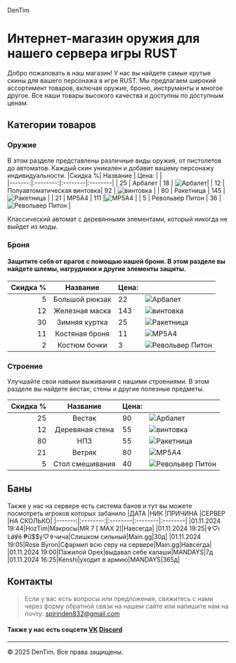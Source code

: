 DenTim

# Интернет-магазин оружия для нашего сервера игры RUST

Добро пожаловать в наш магазин! У нас вы найдете самые крутые скины для вашего персонажа в игре RUST. Мы предлагаем широкий ассортимент товаров, включая оружие, броню, инструменты и многое другое. Все наши товары высокого качества и доступны по доступным ценам.

## Категории товаров

### Оружие

В этом разделе представлены различные виды оружия, от пистолетов до автоматов. Каждый скин уникален и добавит вашему персонажу индивидуальности.
|Скидка %| Название | Цена:   |         |   
|-------:|:--------:|:--------|:--------|
| 25      | Арбалет          | 18      |  ![Арбалет](https://ru-wiki.rustclash.com/img/items180/pistol.python.png)|
| 12      | Полуавтоматическая винтовка| 92      |  ![винтовка](2033918259.webp "винтовка")       |
| 80      | Ракетница        | 145     |![Ракетница](2033918259.webp "Ракетница")         |
| 21      | MP5A4            | 111     |![MP5A4](2033918259.webp "MP5A4")         |
| 5       | Револьвер Питон  | 36      |![Револьвер Питон](2033918259.webp "Револьвер Питон")         |
 
  Классический автомат с деревянными элементами, который никогда не выйдет из моды.

### Броня

#### Защитите себя от врагов с помощью нашей брони. В этом разделе вы найдете шлемы, нагрудники и другие элементы защиты.

|Скидка %| Название | Цена:   |         |   
|-------:|:--------:|:--------|:--------|
| 5       | Большой рюкзак    | 22     |  ![Арбалет](https://ru-wiki.rustclash.com/img/items180/pistol.python.png)|
| 12      | Железная маска    | 143     |  ![винтовка](2033918259.webp "винтовка")       |
| 30      |Зимняя куртка      | 25    |![Ракетница](2033918259.webp "Ракетница")         |
| 11      | Костяная броня    | 11     |![MP5A4](2033918259.webp "MP5A4")         |
| 2       | Костюм бочки      | 3     |![Револьвер Питон](2033918259.webp "Револьвер Питон")         |
 
### Строение

Улучшайте свои навыки выживания с нашими строениями. В этом разделе вы найдете вестак, стены и другие полезные предметы.

|Скидка %| Название | Цена:   |         |   
|-------:|:--------:|:--------|:--------|
| 25      | Вестак            | 90    |  ![Арбалет](https://ru-wiki.rustclash.com/img/items180/pistol.python.png)|
| 12      | Деревяная стена   | 55     |  ![винтовка](2033918259.webp "винтовка")       |
| 80      | НПЗ               | 55    |![Ракетница](2033918259.webp "Ракетница")         |
| 21      | Ветряк            | 80    |![MP5A4](2033918259.webp "MP5A4")         |
| 5       | Стол смешивания   | 40     |![Револьвер Питон](2033918259.webp "Револьвер Питон")         |

## Баны

Также у нас на сервере есть система банов и тут вы можете посмотреть игроков которых забанило 
|ДАТА    |НИК       |ПРИЧИНА  |СЕРВЕР   |НА СКОЛЬКО|
|-------:|:--------:|:--------|:--------|:--------|
|01.11.2024  19:44|HozTim|Макросы|MR 7 [ MAX 2]|Навсегда|
|01.11.2024  19:25|✞︎♡︎Ꭵ Ŀǿ℣ě ₱ữ$$ẏ♡︎✞чича|Слишком сильный|Main.gg|30д|
|01.11.2024  19:05|Rose Byron|Сфармил всю серу на сервере|Main.gg|Навсегда|
|01.11.2024  19:00|Пажилой Орех|выдавал себе калаши|MANDAYS|7д
|01.11.2024  16:25|Kenshi|уходит в армию|MANDAYS|365д|
## Контакты
>Если у вас есть вопросы или предложения, свяжитесь с нами через форму обратной связи на нашем сайте или напишите нам на почту: spirinden832@gmail.com
>
#### Также у нас есть соцсети  [VK](290425552)   [Discord](5656565)
---

© 2025 DenTim. Все права защищены.

